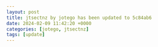 ```yaml
---
layout: post
title: jtsectnz by jotego has been updated to 5c84ab6
date: 2024-02-09 11:42:20 +0000
categories: [jotego, jtsectnz]
tags: [update]
---
```


